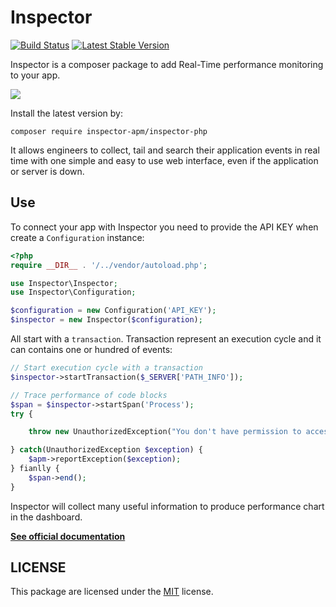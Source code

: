 # Inspector

[![Build Status](https://travis-ci.org/inspector-apm/inspector-php.svg?branch=master)](https://travis-ci.org/inspector-apm/inspector-php)
[![Latest Stable Version](https://poser.pugx.org/log-engine/logengine-php/v/stable)](https://packagist.org/packages/inspector-apm/inspector-php)

Inspector is a composer package to add Real-Time performance monitoring to your app. 

![](<https://app.inspector.dev/images/frontend/demo.gif>)

Install the latest version by:

```shell
composer require inspector-apm/inspector-php
```

It allows engineers to collect, tail and search their application events in real time 
with one simple and easy to use web interface, even if the application or server is down.

## Use

To connect your app with Inspector you need to provide the API KEY when create a `Configuration` instance:

```php
<?php
require __DIR__ . '/../vendor/autoload.php';

use Inspector\Inspector;
use Inspector\Configuration;

$configuration = new Configuration('API_KEY');
$inspector = new Inspector($configuration);
```

All start with a `transaction`. Transaction represent an execution cycle and it can contains one or hundred of events:

```php
// Start execution cycle with a transaction
$inspector->startTransaction($_SERVER['PATH_INFO']);

// Trace performance of code blocks
$span = $inspector->startSpan('Process');
try {

    throw new UnauthorizedException("You don't have permission to access.");

} catch(UnauthorizedException $exception) {
    $apm->reportException($exception);
} fianlly {
    $span->end();
}
```

Inspector will collect many useful information to produce performance chart in the dashboard.

**[See official documentation](https://app.inspector.dev/docs/2.0/platforms/php)**

## LICENSE

This package are licensed under the [MIT](LICENSE) license.
